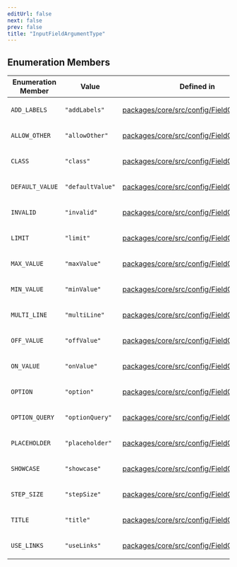 ```yaml
---
editUrl: false
next: false
prev: false
title: "InputFieldArgumentType"
---
```


## Enumeration Members

<table>
<thead>
<tr>
<th>Enumeration Member</th>
<th>Value</th>
<th>Defined in</th>
</tr>
</thead>
<tbody>
<tr>
<td>

`ADD_LABELS`

</td>
<td>

`"addLabels"`

</td>
<td>

[packages/core/src/config/FieldConfigs.ts:51](https://github.com/mProjectsCode/obsidian-meta-bind-plugin/blob/4b16a75fb63dfdb34e3ccf2756a324a84dd8fd85/packages/core/src/config/FieldConfigs.ts#L51)

</td>
</tr>
<tr>
<td>

`ALLOW_OTHER`

</td>
<td>

`"allowOther"`

</td>
<td>

[packages/core/src/config/FieldConfigs.ts:66](https://github.com/mProjectsCode/obsidian-meta-bind-plugin/blob/4b16a75fb63dfdb34e3ccf2756a324a84dd8fd85/packages/core/src/config/FieldConfigs.ts#L66)

</td>
</tr>
<tr>
<td>

`CLASS`

</td>
<td>

`"class"`

</td>
<td>

[packages/core/src/config/FieldConfigs.ts:50](https://github.com/mProjectsCode/obsidian-meta-bind-plugin/blob/4b16a75fb63dfdb34e3ccf2756a324a84dd8fd85/packages/core/src/config/FieldConfigs.ts#L50)

</td>
</tr>
<tr>
<td>

`DEFAULT_VALUE`

</td>
<td>

`"defaultValue"`

</td>
<td>

[packages/core/src/config/FieldConfigs.ts:61](https://github.com/mProjectsCode/obsidian-meta-bind-plugin/blob/4b16a75fb63dfdb34e3ccf2756a324a84dd8fd85/packages/core/src/config/FieldConfigs.ts#L61)

</td>
</tr>
<tr>
<td>

`INVALID`

</td>
<td>

`"invalid"`

</td>
<td>

[packages/core/src/config/FieldConfigs.ts:68](https://github.com/mProjectsCode/obsidian-meta-bind-plugin/blob/4b16a75fb63dfdb34e3ccf2756a324a84dd8fd85/packages/core/src/config/FieldConfigs.ts#L68)

</td>
</tr>
<tr>
<td>

`LIMIT`

</td>
<td>

`"limit"`

</td>
<td>

[packages/core/src/config/FieldConfigs.ts:64](https://github.com/mProjectsCode/obsidian-meta-bind-plugin/blob/4b16a75fb63dfdb34e3ccf2756a324a84dd8fd85/packages/core/src/config/FieldConfigs.ts#L64)

</td>
</tr>
<tr>
<td>

`MAX_VALUE`

</td>
<td>

`"maxValue"`

</td>
<td>

[packages/core/src/config/FieldConfigs.ts:53](https://github.com/mProjectsCode/obsidian-meta-bind-plugin/blob/4b16a75fb63dfdb34e3ccf2756a324a84dd8fd85/packages/core/src/config/FieldConfigs.ts#L53)

</td>
</tr>
<tr>
<td>

`MIN_VALUE`

</td>
<td>

`"minValue"`

</td>
<td>

[packages/core/src/config/FieldConfigs.ts:52](https://github.com/mProjectsCode/obsidian-meta-bind-plugin/blob/4b16a75fb63dfdb34e3ccf2756a324a84dd8fd85/packages/core/src/config/FieldConfigs.ts#L52)

</td>
</tr>
<tr>
<td>

`MULTI_LINE`

</td>
<td>

`"multiLine"`

</td>
<td>

[packages/core/src/config/FieldConfigs.ts:65](https://github.com/mProjectsCode/obsidian-meta-bind-plugin/blob/4b16a75fb63dfdb34e3ccf2756a324a84dd8fd85/packages/core/src/config/FieldConfigs.ts#L65)

</td>
</tr>
<tr>
<td>

`OFF_VALUE`

</td>
<td>

`"offValue"`

</td>
<td>

[packages/core/src/config/FieldConfigs.ts:60](https://github.com/mProjectsCode/obsidian-meta-bind-plugin/blob/4b16a75fb63dfdb34e3ccf2756a324a84dd8fd85/packages/core/src/config/FieldConfigs.ts#L60)

</td>
</tr>
<tr>
<td>

`ON_VALUE`

</td>
<td>

`"onValue"`

</td>
<td>

[packages/core/src/config/FieldConfigs.ts:59](https://github.com/mProjectsCode/obsidian-meta-bind-plugin/blob/4b16a75fb63dfdb34e3ccf2756a324a84dd8fd85/packages/core/src/config/FieldConfigs.ts#L59)

</td>
</tr>
<tr>
<td>

`OPTION`

</td>
<td>

`"option"`

</td>
<td>

[packages/core/src/config/FieldConfigs.ts:55](https://github.com/mProjectsCode/obsidian-meta-bind-plugin/blob/4b16a75fb63dfdb34e3ccf2756a324a84dd8fd85/packages/core/src/config/FieldConfigs.ts#L55)

</td>
</tr>
<tr>
<td>

`OPTION_QUERY`

</td>
<td>

`"optionQuery"`

</td>
<td>

[packages/core/src/config/FieldConfigs.ts:57](https://github.com/mProjectsCode/obsidian-meta-bind-plugin/blob/4b16a75fb63dfdb34e3ccf2756a324a84dd8fd85/packages/core/src/config/FieldConfigs.ts#L57)

</td>
</tr>
<tr>
<td>

`PLACEHOLDER`

</td>
<td>

`"placeholder"`

</td>
<td>

[packages/core/src/config/FieldConfigs.ts:62](https://github.com/mProjectsCode/obsidian-meta-bind-plugin/blob/4b16a75fb63dfdb34e3ccf2756a324a84dd8fd85/packages/core/src/config/FieldConfigs.ts#L62)

</td>
</tr>
<tr>
<td>

`SHOWCASE`

</td>
<td>

`"showcase"`

</td>
<td>

[packages/core/src/config/FieldConfigs.ts:58](https://github.com/mProjectsCode/obsidian-meta-bind-plugin/blob/4b16a75fb63dfdb34e3ccf2756a324a84dd8fd85/packages/core/src/config/FieldConfigs.ts#L58)

</td>
</tr>
<tr>
<td>

`STEP_SIZE`

</td>
<td>

`"stepSize"`

</td>
<td>

[packages/core/src/config/FieldConfigs.ts:54](https://github.com/mProjectsCode/obsidian-meta-bind-plugin/blob/4b16a75fb63dfdb34e3ccf2756a324a84dd8fd85/packages/core/src/config/FieldConfigs.ts#L54)

</td>
</tr>
<tr>
<td>

`TITLE`

</td>
<td>

`"title"`

</td>
<td>

[packages/core/src/config/FieldConfigs.ts:56](https://github.com/mProjectsCode/obsidian-meta-bind-plugin/blob/4b16a75fb63dfdb34e3ccf2756a324a84dd8fd85/packages/core/src/config/FieldConfigs.ts#L56)

</td>
</tr>
<tr>
<td>

`USE_LINKS`

</td>
<td>

`"useLinks"`

</td>
<td>

[packages/core/src/config/FieldConfigs.ts:63](https://github.com/mProjectsCode/obsidian-meta-bind-plugin/blob/4b16a75fb63dfdb34e3ccf2756a324a84dd8fd85/packages/core/src/config/FieldConfigs.ts#L63)

</td>
</tr>
</tbody>
</table>
